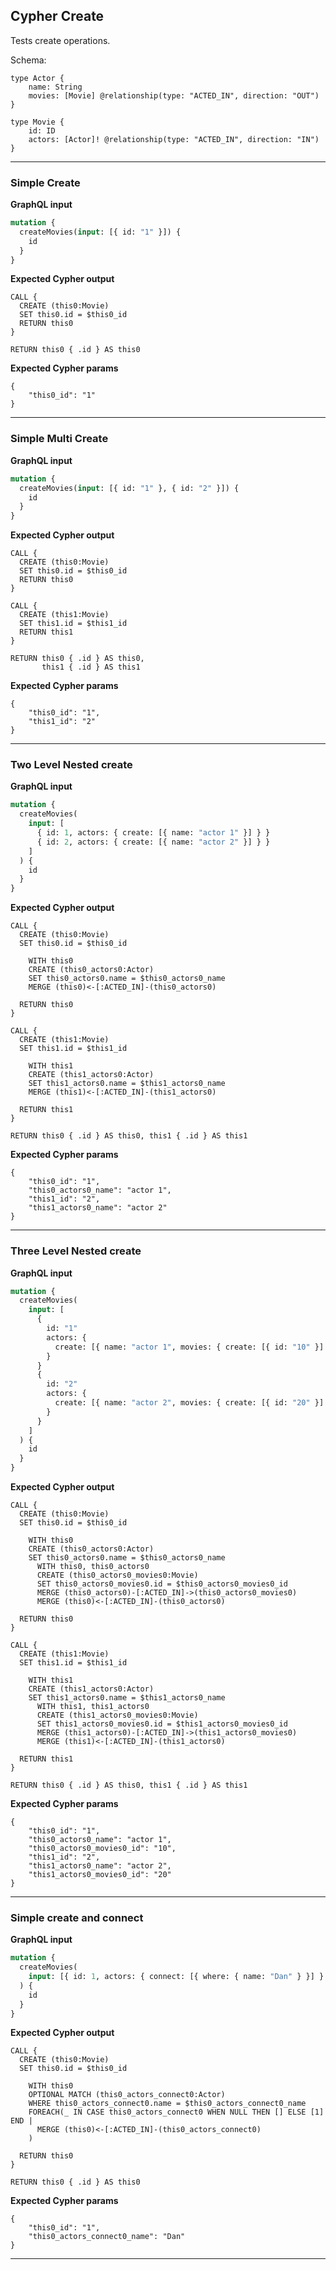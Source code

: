 ## Cypher Create

Tests create operations.

Schema:

```schema
type Actor {
    name: String
    movies: [Movie] @relationship(type: "ACTED_IN", direction: "OUT")
}
    
type Movie {
    id: ID
    actors: [Actor]! @relationship(type: "ACTED_IN", direction: "IN")
}
```

---

### Simple Create

**GraphQL input**

```graphql
mutation {
  createMovies(input: [{ id: "1" }]) {
    id
  }
}
```

**Expected Cypher output**

```cypher
CALL {
  CREATE (this0:Movie)
  SET this0.id = $this0_id
  RETURN this0
}

RETURN this0 { .id } AS this0
```

**Expected Cypher params**

```cypher-params
{
    "this0_id": "1"
}
```

---

### Simple Multi Create

**GraphQL input**

```graphql
mutation {
  createMovies(input: [{ id: "1" }, { id: "2" }]) {
    id
  }
}
```

**Expected Cypher output**

```cypher
CALL {
  CREATE (this0:Movie)
  SET this0.id = $this0_id
  RETURN this0
}

CALL {
  CREATE (this1:Movie)
  SET this1.id = $this1_id
  RETURN this1  
}

RETURN this0 { .id } AS this0,
       this1 { .id } AS this1
```

**Expected Cypher params**

```cypher-params
{
    "this0_id": "1",
    "this1_id": "2"
}
```

---

### Two Level Nested create

**GraphQL input**

```graphql
mutation {
  createMovies(
    input: [
      { id: 1, actors: { create: [{ name: "actor 1" }] } }
      { id: 2, actors: { create: [{ name: "actor 2" }] } }
    ]
  ) {
    id
  }
}
```

**Expected Cypher output**

```cypher
CALL {
  CREATE (this0:Movie)
  SET this0.id = $this0_id

    WITH this0
    CREATE (this0_actors0:Actor)
    SET this0_actors0.name = $this0_actors0_name
    MERGE (this0)<-[:ACTED_IN]-(this0_actors0)

  RETURN this0
}

CALL {
  CREATE (this1:Movie)
  SET this1.id = $this1_id

    WITH this1
    CREATE (this1_actors0:Actor)
    SET this1_actors0.name = $this1_actors0_name
    MERGE (this1)<-[:ACTED_IN]-(this1_actors0)
  
  RETURN this1
}

RETURN this0 { .id } AS this0, this1 { .id } AS this1
```

**Expected Cypher params**

```cypher-params
{
    "this0_id": "1",
    "this0_actors0_name": "actor 1",
    "this1_id": "2",
    "this1_actors0_name": "actor 2"
}
```

---

### Three Level Nested create

**GraphQL input**

```graphql
mutation {
  createMovies(
    input: [
      {
        id: "1"
        actors: {
          create: [{ name: "actor 1", movies: { create: [{ id: "10" }] } }]
        }
      }
      {
        id: "2"
        actors: {
          create: [{ name: "actor 2", movies: { create: [{ id: "20" }] } }]
        }
      }
    ]
  ) {
    id
  }
}

```

**Expected Cypher output**

```cypher
CALL {
  CREATE (this0:Movie)
  SET this0.id = $this0_id

    WITH this0
    CREATE (this0_actors0:Actor)
    SET this0_actors0.name = $this0_actors0_name
      WITH this0, this0_actors0
      CREATE (this0_actors0_movies0:Movie)
      SET this0_actors0_movies0.id = $this0_actors0_movies0_id
      MERGE (this0_actors0)-[:ACTED_IN]->(this0_actors0_movies0)
      MERGE (this0)<-[:ACTED_IN]-(this0_actors0)

  RETURN this0
}

CALL {
  CREATE (this1:Movie)
  SET this1.id = $this1_id

    WITH this1
    CREATE (this1_actors0:Actor)
    SET this1_actors0.name = $this1_actors0_name
      WITH this1, this1_actors0
      CREATE (this1_actors0_movies0:Movie)
      SET this1_actors0_movies0.id = $this1_actors0_movies0_id
      MERGE (this1_actors0)-[:ACTED_IN]->(this1_actors0_movies0)
      MERGE (this1)<-[:ACTED_IN]-(this1_actors0)

  RETURN this1
}

RETURN this0 { .id } AS this0, this1 { .id } AS this1
```

**Expected Cypher params**

```cypher-params
{
    "this0_id": "1",
    "this0_actors0_name": "actor 1",
    "this0_actors0_movies0_id": "10",
    "this1_id": "2",
    "this1_actors0_name": "actor 2",
    "this1_actors0_movies0_id": "20"
}
```

---

### Simple create and connect

**GraphQL input**

```graphql
mutation {
  createMovies(
    input: [{ id: 1, actors: { connect: [{ where: { name: "Dan" } }] } }]
  ) {
    id
  }
}
```

**Expected Cypher output**

```cypher
CALL {
  CREATE (this0:Movie)
  SET this0.id = $this0_id

    WITH this0
    OPTIONAL MATCH (this0_actors_connect0:Actor)
    WHERE this0_actors_connect0.name = $this0_actors_connect0_name
    FOREACH(_ IN CASE this0_actors_connect0 WHEN NULL THEN [] ELSE [1] END | 
      MERGE (this0)<-[:ACTED_IN]-(this0_actors_connect0)
    )

  RETURN this0
}

RETURN this0 { .id } AS this0
```

**Expected Cypher params**

```cypher-params
{
    "this0_id": "1",
    "this0_actors_connect0_name": "Dan"
}
```

---